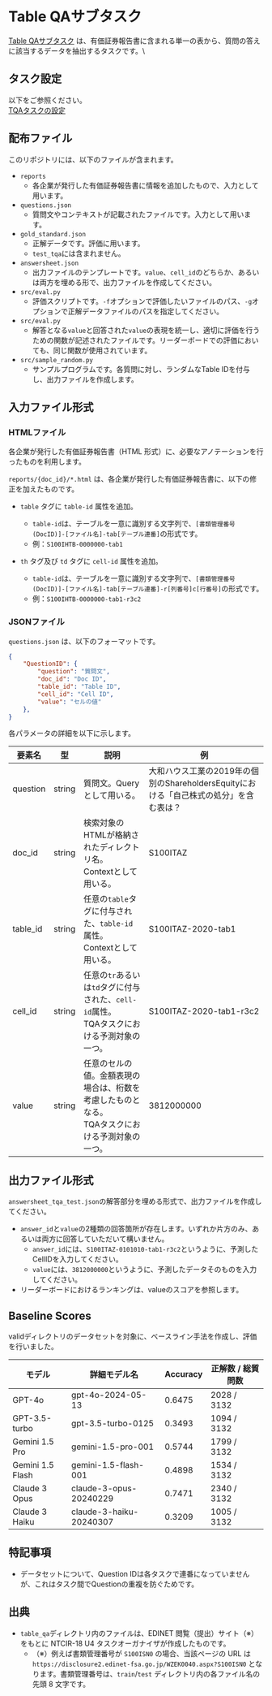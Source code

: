 # Table QAサブタスク
[Table QAサブタスク](https://sites.google.com/view/ufo-2024/subtasks/table-qa?authuser=0, "Table QA") は、有価証券報告書に含まれる単一の表から、質問の答えに該当するデータを抽出するタスクです。\

## タスク設定
以下をご参照ください。\
[TQAタスクの設定](https://sites.google.com/view/ufo-2024/subtasks/table-qa?authuser=0, "Table QA")

## 配布ファイル
このリポジトリには、以下のファイルが含まれます。
- `reports`
    - 各企業が発行した有価証券報告書に情報を追加したもので、入力として用います。
- `questions.json`
    - 質問文やコンテキストが記載されたファイルです。入力として用います。
- `gold_standard.json`
    - 正解データです。評価に用います。
    - `test_tqa`には含まれません。
- `answersheet.json`
    - 出力ファイルのテンプレートです。`value`、`cell_id`のどちらか、あるいは両方を埋める形で、出力ファイルを作成してください。
- `src/eval.py`
    - 評価スクリプトです。`-f`オプションで評価したいファイルのパス、`-g`オプションで正解データファイルのパスを指定してください。
- `src/eval.py`
    - 解答となる`value`と回答された`value`の表現を統一し、適切に評価を行うための関数が記述されたファイルです。リーダーボードでの評価においても、同じ関数が使用されています。
- `src/sample_random.py`
    - サンプルプログラムです。各質問に対し、ランダムなTable IDを付与し、出力ファイルを作成します。

## 入力ファイル形式
### HTMLファイル
各企業が発行した有価証券報告書（HTML 形式）に、必要なアノテーションを行ったものを利用します。

`reports/{doc_id}/*.html` は、各企業が発行した有価証券報告書に、以下の修正を加えたものです。

- `table` タグに `table-id` 属性を追加。
    - `table-id`は、テーブルを一意に識別する文字列で、`[書類管理番号(DocID)]-[ファイル名]-tab[テーブル連番]`の形式です。
    - 例：`S100IHTB-0000000-tab1`

- `th` タグ及び `td` タグに `cell-id` 属性を追加。
    - `table-id`は、テーブルを一意に識別する文字列で、`[書類管理番号(DocID)]-[ファイル名]-tab[テーブル連番]-r[列番号]c[行番号]`の形式です。
    - 例：`S100IHTB-0000000-tab1-r3c2`

### JSONファイル
`questions.json` は、以下のフォーマットです。

```json
{
    "QuestionID": {
        "question": "質問文",
        "doc_id": "Doc ID",
        "table_id": "Table ID",
        "cell_id": "Cell ID",
        "value": "セルの値"
    },
}
```

各パラメータの詳細を以下に示します。

| 要素名 | 型 | 説明 | 例 |
| --- | --- | --- | --- |
| question | string | 質問文。Queryとして用いる。 | 大和ハウス工業の2019年の個別のShareholdersEquityにおける「自己株式の処分」を含む表は？ |
| doc_id | string | 検索対象のHTMLが格納されたディレクトリ名。 <br> Contextとして用いる。 | S100ITAZ |
| table_id | string | 任意の`table`タグに付与された、`table-id`属性。 <br> Contextとして用いる。 | S100ITAZ-2020-tab1 |
| cell_id | string | 任意の`tr`あるいは`td`タグに付与された、`cell-id`属性。 <br> TQAタスクにおける予測対象の一つ。 | S100ITAZ-2020-tab1-r3c2 |
| value | string | 任意のセルの値。金額表現の場合は、桁数を考慮したものとなる。 <br> TQAタスクにおける予測対象の一つ。 | 3812000000 |

## 出力ファイル形式
`answersheet_tqa_test.json`の解答部分を埋める形式で、出力ファイルを作成してください。
- `answer_id`と`value`の2種類の回答箇所が存在します。いずれか片方のみ、あるいは両方に回答していただいて構いません。
    - `answer_id`には、`S100ITAZ-0101010-tab1-r3c2`というように、予測したCellIDを入力してください。
    - `value`には、`3812000000`というように、予測したデータそのものを入力してください。
- リーダーボードにおけるランキングは、valueのスコアを参照します。

## Baseline Scores
validディレクトリのデータセットを対象に、ベースライン手法を作成し、評価を行いました。

| モデル | 詳細モデル名 | Accuracy | 正解数 / 総質問数 |
| --- | --- | --- | --- |
| GPT-4o | gpt-4o-2024-05-13 | 0.6475 | 2028 / 3132 |
| GPT-3.5-turbo | gpt-3.5-turbo-0125 | 0.3493 | 1094 / 3132 |
| Gemini 1.5 Pro | gemini-1.5-pro-001 | 0.5744 | 1799 / 3132 |
| Gemini 1.5 Flash | gemini-1.5-flash-001 | 0.4898 | 1534 / 3132 |
| Claude 3 Opus | claude-3-opus-20240229 | 0.7471 | 2340 / 3132 |
| Claude 3 Haiku | claude-3-haiku-20240307 | 0.3209 | 1005 / 3132 |

## 特記事項
- データセットについて、Question IDは各タスクで連番になっていませんが、これはタスク間でQuestionの重複を防ぐためです。

## 出典
- `table_qa`ディレクトリ内のファイルは、EDINET 閲覧（提出）サイト（※）をもとに NTCIR-18 U4 タスクオーガナイザが作成したものです。
    - （※）例えば書類管理番号が `S100ISN0` の場合、当該ページの URL は `https://disclosure2.edinet-fsa.go.jp/WZEK0040.aspx?S100ISN0` となります。書類管理番号は、`train`/`test` ディレクトリ内の各ファイル名の先頭 8 文字です。
